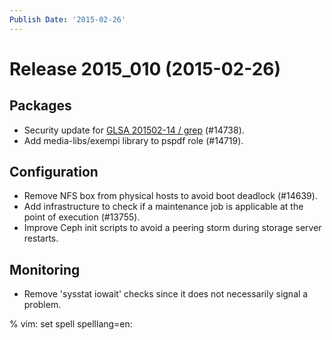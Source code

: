 ```yaml
---
Publish Date: '2015-02-26'
---
```


# Release 2015_010 (2015-02-26)

## Packages

- Security update for [GLSA 201502-14 / grep](http://www.gentoo.org/security/en/glsa/glsa-201502-14.xml) (#14738).
- Add media-libs/exempi library to pspdf role (#14719).

## Configuration

- Remove NFS box from physical hosts to avoid boot deadlock (#14639).
- Add infrastructure to check if a maintenance job is applicable at the point of
  execution (#13755).
- Improve Ceph init scripts to avoid a peering storm during storage server
  restarts.

## Monitoring

- Remove 'sysstat iowait' checks since it does not necessarily signal a problem.

% vim: set spell spelllang=en:
